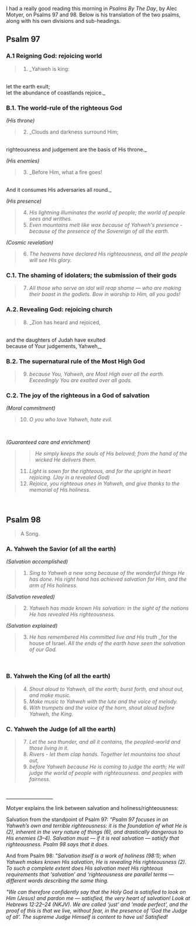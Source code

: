 I had a really good reading this morning in _Psalms By The Day_, by Alec Motyer, on Psalms 97 and 98. Below is his translation of the two psalms, along with his own divisions and sub-headings.
<br>

## Psalm 97
### A.1 Reigning God: rejoicing world
> 1.  _Yahweh is king:
<br>
let the earth exult;
<br>
let the abundance of coastlands rejoice._
<br>

### B.1. The world-rule of the righteous God
_(His throne)_
> 2. _Clouds and darkness surround Him;
<br>
righteousness and judgement are the basis of His throne._
<br>

_(His enemies)_
> 3. _Before Him, what a fire goes!
<br>
And it consumes His adversaries all round._
<br>

_(His presence)_
> 4. _His lightning illuminates the world of people;_
_the world of people sees and writhes._
> 5. _Even mountains melt like wax because of Yahweh's presence -_
_because of the presence of the Sovereign of all the earth._

_(Cosmic revelation)_
> 6. _The heavens have declared His righteousness,_
_and all the people will see His glory._

### C.1. The shaming of idolaters; the submission of their gods
> 7. _All those who serve an idol will reap shame —_
_who are making their boast in the godlets._
_Bow in worship to Him, all you gods!_
  
### A.2. Revealing God: rejoicing church
> 8. _Zion has heard and rejoiced,
<br>
and the daughters of Judah have exulted
<br>
because of Your judgements, Yahweh,_
<br>

### B.2. The supernatural rule of the Most High God
> 9. _because You, Yahweh, are Most High over all the earth._
_Exceedingly You are exalted over all gods._

### C.2. The joy of the righteous in a God of salvation
_(Moral commitment)_
> 10. _O you who love Yahweh, hate evil._
<br>

_(Guaranteed care and enrichment)_
>> _He simply keeps the souls of His beloved;_
_from the hand of the wicked He delivers them._
> 11. _Light is sown for the righteous,_
_and for the upright in heart rejoicing._
 _(Joy in a revealed God)_
> 12. _Rejoice, you righteous ones in Yahweh,_
_and give thanks to the memorial of His holiness._
<br>

## Psalm 98
>A Song.

### A. Yahweh the Savior (of all the earth)
_(Salvation accomplished)_
> 1. _Sing to Yahweh a new song_
_because of the wonderful things He has done._
_His right hand has achieved salvation for Him,_
_and the arm of His holiness._

_(Salvation revealed)_
> 2. _Yahweh has made known His salvation:_
_in the sight of the nations_
_He has revealed His righteousness._

_(Salvation explained)_
> 3. _He has remembered His committed live and His truth_
_for the house of Israel.
_All the ends of the earth have seen_
_the salvation of our God._
<br>

### B. Yahweh the King (of all the earth)
> 4. _Shout aloud to Yahweh, all the earth;_
_burst forth, and shout out, and make music._
> 5. _Make music to Yahweh with the lute and the voice of melody._
> 6. _With trumpets and the voice of the horn,_
_shout aloud before Yahweh, the King._

### C. Yahweh the Judge (of all the earth)
> 7. _Let the sea thunder, and all it contains,_
_the peopled-world and those living in it._
> 8. _Rivers - let them clap hands._
_Together let mountains too shout out,_
> 9. _before Yahweh_
_because He is coming to judge the earth;_
_He will judge the world of people with righteousness._
_and peoples with fairness._
<br>
____________________
<br>

Motyer explains the link between salvation and holiness/righteousness:
<br>

Salvation from the standpoint of Psalm 97: _“Psalm 97 focuses in on Yahweh’s own and terrible righteousness: it is the foundation of what He is (2), inherent in the very nature of things (6), and drastically dangerous to His enemies (3–4). Salvation must — if it is real salvation — satisfy that righteousness. Psalm 98 says that it does._
<br>

And from Psalm 98: _"Salvation itself is a work of holiness (98:1); when Yahweh makes known His salvation, He is revealing His righteousness (2). To such a complete extent does His salvation meet His righteous requirements that ‘salvation’ and ‘righteousness are parallel terms — different words describing the same thing._
<br>

_"We can therefore confidently say that the Holy God is satisfied to look on Him (Jesus) and pardon me — satisfied, the very heart of salvation! Look at Hebrews 12:22–24 (NKJV). We are called ‘just’ and ‘made perfect’, and the proof of this is that we live, without fear, in the presence of ‘God the Judge of all’. The supreme Judge Himself is content to have us! *Satisfied!*_

